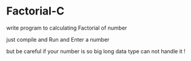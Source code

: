 # Factorial-C
write program to calculating Factorial of number

just compile and Run and Enter a number 

but be careful if your number is so big 
long data type can not handle it !
